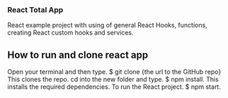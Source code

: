 ### React Total App

React example project with using of general React Hooks, functions, creating React custom hooks and services.

## How to run and clone react app

Open your terminal and then type. $ git clone {the url to the GitHub repo} This clones the repo.
cd into the new folder and type. $ npm install. This installs the required dependencies.
To run the React project. $ npm start.
